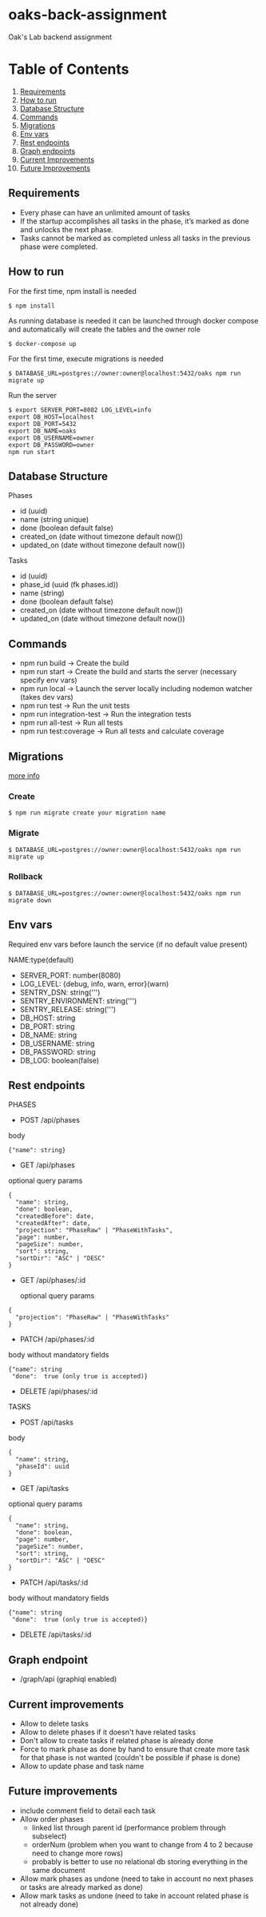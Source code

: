 # oaks-back-assignment
Oak's Lab backend assignment 

# Table of Contents
1. [Requirements](#requirements)
2. [How to run](#how-to-run)
3. [Database Structure](#database-structure)
4. [Commands](#commands)
5. [Migrations](#migrations)
6. [Env vars](#env-vars)
7. [Rest endpoints](#rest-endpoints)
8. [Graph endpoints](#graph-endpoint)
9. [Current Improvements](#current-improvements)
10. [Future Improvements](#future-improvements)


## Requirements
- Every phase can have an unlimited amount of tasks
- If the startup accomplishes all tasks in the phase, it’s marked as done and unlocks the next phase.
- Tasks cannot be marked as completed unless all tasks in the previous phase were completed.

## How to run
For the first time, npm install is needed
```$xslt
$ npm install
```

As running database is needed it can be launched through docker compose and automatically will create the tables
and the owner role
```$xslt
$ docker-compose up
```

For the first time, execute migrations is needed
```$xslt
$ DATABASE_URL=postgres://owner:owner@localhost:5432/oaks npm run migrate up
```

Run the server
```$xslt
$ export SERVER_PORT=8082 LOG_LEVEL=info
export DB_HOST=localhost
export DB_PORT=5432
export DB_NAME=oaks
export DB_USERNAME=owner
export DB_PASSWORD=owner
npm run start
```

## Database Structure
Phases
- id (uuid)
- name (string unique)
- done (boolean default false)
- created_on (date without timezone default now())
- updated_on (date without timezone default now())

Tasks
- id (uuid)
- phase_id (uuid (fk phases.id))
- name (string)
- done (boolean default false)
- created_on (date without timezone default now())
- updated_on (date without timezone default now())


## Commands

- npm run build -> Create the build
- npm run start -> Create the build and starts the server (necessary specify env vars)
- npm run local -> Launch the server locally including nodemon watcher (takes dev vars)
- npm run test -> Run the unit tests
- npm run integration-test -> Run the integration tests
- npm run all-test -> Run all tests
- npm run test:coverage -> Run all tests and calculate coverage


## Migrations
[more info](https://salsita.github.io/node-pg-migrate/#/)

### Create
```$xslt
$ npm run migrate create your migration name
```

### Migrate
```$xslt
$ DATABASE_URL=postgres://owner:owner@localhost:5432/oaks npm run migrate up
```

### Rollback
```$xslt
$ DATABASE_URL=postgres://owner:owner@localhost:5432/oaks npm run migrate down
```

## Env vars

Required env vars before launch the service (if no default value present)

NAME:type(default)

- SERVER_PORT: number(8080)
- LOG_LEVEL: {debug, info, warn, error}(warn)
- SENTRY_DSN: string(''')
- SENTRY_ENVIRONMENT: string(''')
- SENTRY_RELEASE: string(''')
- DB_HOST: string
- DB_PORT: string
- DB_NAME: string
- DB_USERNAME: string
- DB_PASSWORD: string
- DB_LOG: boolean(false)

## Rest endpoints

PHASES
- POST /api/phases

body
```
{"name": string}
```
- GET /api/phases

optional query params
```
{
  "name": string,
  "done": boolean,
  "createdBefore": date,
  "createdAfter": date,
  "projection": "PhaseRaw" | "PhaseWithTasks",
  "page": number,
  "pageSize": number,
  "sort": string,
  "sortDir": "ASC" | "DESC"
}
```
- GET /api/phases/:id

  optional query params
```
{
  "projection": "PhaseRaw" | "PhaseWithTasks"
}
```
- PATCH /api/phases/:id

body without mandatory fields
```
{"name": string
 "done":  true (only true is accepted)}
```
- DELETE /api/phases/:id

TASKS

- POST /api/tasks

body

```
{
  "name": string,
  "phaseId": uuid
}
```
- GET /api/tasks

optional query params
```
{
  "name": string,
  "done": boolean,
  "page": number,
  "pageSize": number,
  "sort": string,
  "sortDir": "ASC" | "DESC"
}
```
- PATCH /api/tasks/:id

body without mandatory fields
```
{"name": string
 "done":  true (only true is accepted)}
```
- DELETE /api/tasks/:id

## Graph endpoint
- /graph/api (graphiql enabled)


## Current improvements
- Allow to delete tasks
- Allow to delete phases if it doesn't have related tasks
- Don't allow to create tasks if related phase is already done
- Force to mark phase as done by hand to ensure that create more task for that
  phase is not wanted (couldn't be possible if phase is done)
- Allow to update phase and task name
 
## Future improvements

- include comment field to detail each task
- Allow order phases
    - linked list through parent id (performance problem through subselect)
    - orderNum (problem when you want to change from 4 to 2 because need to change
      more rows)
    - probably  is better to use no relational db storing everything in the same
      document
- Allow mark phases as undone (need to take in account no next phases or tasks
  are already marked as done)
- Allow mark tasks as undone (need to take in account related phase is not
  already done)

